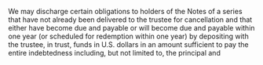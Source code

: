We may discharge certain obligations to holders of the Notes of a series that have not already been
delivered to the trustee for cancellation and that either have become due and payable or will become due and
payable within one year (or scheduled for redemption within one year) by depositing with the trustee, in trust, funds in
U.S. dollars in an amount sufficient to pay the entire indebtedness including, but not limited to, the principal and